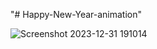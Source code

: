 "# Happy-New-Year-animation" 


![Screenshot 2023-12-31 191014](https://github.com/subhajitbaidya/Happy-New-Year-animation/assets/88581154/72e83f52-522e-4a84-bee7-fd71f8208a83)
